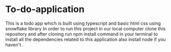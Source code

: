 # To-do-application
This is a  todo app which is built using typescript and basic html css using snowflake library 
In order to run this project in our local computer clone this repository and after cloning run npm install command in your terminal to install all the dependencies related to this application also install node if you haven't .

